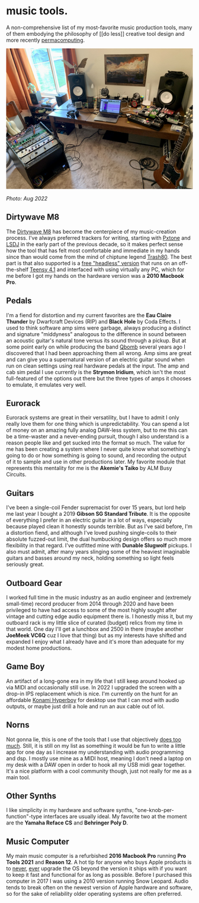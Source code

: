 # music tools.

A non-comprehensive list of my most-favorite music production tools, many of them embodying the philosophy of [[do less]] creative tool design and more recently [permacomputing](https://wiki.xxiivv.com/site/permacomputing.html).

![Studio Aug 18 2022, 6 15 53 PM](../media/Studio%20Aug%2018%202022,%206%2015%2053%20PM.jpg)

*Photo: Aug 2022*

## Dirtywave M8

The [Dirtywave M8](https://dirtywave.com/) has become the centerpiece of my music-creation process. I've always preferred trackers for writing, starting with [Pxtone](https://en.wikipedia.org/wiki/PxTone) and [LSDJ](https://www.littlesounddj.com/lsd/index.php) in the early part of the previous decade, so it makes perfect sense how the tool that has felt most comfortable and immediate in my hands since than would come from the mind of chiptune legend [Trash80](https://en.wikipedia.org/wiki/Trash80). The best part is that also supported is a [free "headless" version](https://github.com/Dirtywave/M8HeadlessFirmware) that runs on an off-the-shelf [Teensy 4.1](https://www.pjrc.com/store/teensy41.html) and interfaced with using virtually any PC, which for me before I got my hands on the hardware version was a **2010 Macbook Pro**.

## Pedals

I'm a fiend for distortion and my current favorites are the **Eau Claire Thunder** by Dwarfcraft Devices (RIP) and **Black Hole** by Coda Effects. I used to think software amp sims were garbage, always producing a distinct and signature "middyness" analogous to the difference in sound between an acoustic guitar's natural tone versus its sound through a pickup. But at some point early on while producing the band [Qbomb](https://www.qbomb.band/) several years ago I discovered that I had been approaching them all wrong. Amp sims are great and can give you a supernatural version of an electric guitar sound when run on clean settings using real hardware pedals at the input. The amp and cab sim pedal I use currently is the **Strymon Iridium**, which isn't the most full-featured of the options out there but the three types of amps it chooses to emulate, it emulates very well.

## Eurorack

Eurorack systems are great in their versatility, but I have to admit I only really love them for one thing which is unpredictability. You can spend a lot of money on an amazing fully analog DAW-less system, but to me this can be a time-waster and a never-ending pursuit, though I also understand is a reason people like and get sucked into the format so much. The value for me has been creating a system where I never quite know what something's going to do or how something is going to sound, and recording the output of it to sample and use in other productions later. My favorite module that represents this mentality for me is the **Akemie's Taiko** by ALM Busy Circuits.

## Guitars

I've been a single-coil Fender supremacist for over 15 years, but lord help me last year I bought a 2019 **Gibson SG Standard Tribute**. It is the opposite of everything I prefer in an electric guitar in a lot of ways, especially because played clean it honestly sounds terrible. But as I've said before, I'm a distortion fiend, and although I've loved pushing single-coils to their absolute fuzzed-out limit, the dual humbucking design offers so much more flexibility in that regard. I've outfitted mine with **Dunable Slugwolf** pickups. I also must admit, after many years slinging some of the heaviest imaginable guitars and basses around my neck, holding something so light feels seriously great.

## Outboard Gear

I worked full time in the music industry as an audio engineer and (extremely small-time) record producer from 2014 through 2020 and have been privileged to have had access to some of the most highly sought after vintage and cutting edge audio equipment there is. I honestly miss it, but my outboard rack is my little slice of curated (budget) relics from my time in that world. One day I'll get a lunchbox and 2500 in there (maybe another **JoeMeek VC6Q** cuz I love that thing) but as my interests have shifted and expanded I enjoy what I already have and it's more than adequate for my modest home productions.

## Game Boy

An artifact of a long-gone era in my life that I still keep around hooked up via MIDI and occasionally still use. In 2022 I upgraded the screen with a drop-in IPS replacement which is nice. I'm currently on the hunt for an affordable [Konami Hyperboy](https://www.nintendolife.com/news/2019/04/feature_the_konami_hyperboy_is_a_dumb_but_loveable_throwback_to_a_bygone_era) for desktop use that I can mod with audio outputs, or maybe just drill a hole and run an aux cable out of lol.

## Norns

Not gonna lie, this is one of the tools that I use that objectively [does too much](https://wiki.plungepool.dev/site/do_less.html). Still, it is still on my list as something it would be fun to write a little app for one day as I increase my understanding with audio programming and dsp. I mostly use mine as a MIDI host, meaning I don't need a laptop on my desk with a DAW open in order to hook all my USB midi gear together. It's a nice platform with a cool community though, just not really for me as a main tool.

## Other Synths

I like simplicity in my hardware and software synths, "one-knob-per-function"-type interfaces are usually ideal. My favorite two at the moment are the **Yamaha Reface CS** and **Behringer Poly D**.

## Music Computer

My main music computer is a refurbished **2016 Macbook Pro** running **Pro Tools 2021** and **Reason 12**. A hot tip for anyone who buys Apple products is to <u>never</u>, <u>ever</u> upgrade the OS beyond the version it ships with if you want to keep it fast and functional for as long as possible. Before I purchased this computer in 2017 I was using a 2010 version running Snow Leopard. Audio tends to break often on the newest version of Apple hardware and software, so for the sake of reliability older operating systems are often preferred.